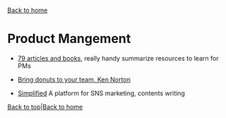 [Back to home](./README.md)

# Product Mangement

* [79 articles and books](https://medium.com/@noah_weiss/50-articles-and-books-that-will-make-you-a-great-product-manager-aad5babee2f7), really handy summarize resources to learn for PMs
* [Bring donuts to your team, Ken Norton](https://www.kennorton.com/essays/leading-cross-functional-teams.html)


* [Simplified](https://simplified.com/content-calendar/)
A platform for SNS marketing, contents writing

[Back to top](./product_management.md#Product-Management)|[Back to home](./README.md)
